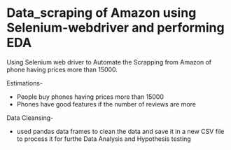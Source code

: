 # Data_scraping of Amazon using Selenium-webdriver and performing EDA
 

Using Selenium web driver to Automate the Scrapping from Amazon of phone having prices more than 15000.

Estimations-
* People buy phones having prices more than 15000
* Phones have good features if the number of reviews are more


Data Cleansing-
* used pandas data frames to clean the data and save it in a new CSV file to process it for furthe Data Analysis and Hypothesis testing

